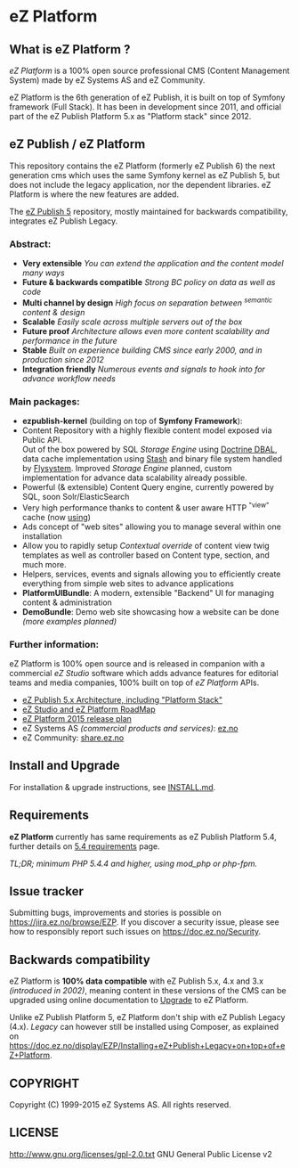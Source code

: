 # eZ Platform

## What is eZ Platform ?
*eZ Platform* is a 100% open source professional CMS (Content Management System) made by eZ Systems AS and eZ Community.

eZ Platform is the 6th generation of eZ Publish, it is built on top of Symfony framework (Full Stack).
It has been in development since 2011, and official part of the eZ Publish Platform 5.x as "Platform stack" since 2012. 

## eZ Publish / eZ Platform
This repository contains the eZ Platform (formerly eZ Publish 6) the next generation cms which uses the same Symfony kernel as eZ Publish 5, but does not include the legacy application, nor the dependent libraries. eZ Platform is where the new features are added.

The [eZ Publish 5](https://github.com/ezsystems/ezpublish-community) repository, mostly maintained for backwards compatibility, integrates eZ Publish Legacy.

### Abstract:
- **Very extensible** *You can extend the application and the content model many ways*
- **Future & backwards compatible** *Strong BC policy on data as well as code*
- **Multi channel by design** *High focus on separation between <sup>semantic</sup> content & design*
- **Scalable** *Easily scale across multiple servers out of the box*
- **Future proof** *Architecture allows even more content scalability and performance in the future*
- **Stable** *Built on experience building CMS since early 2000, and in production since 2012*
- **Integration friendly** *Numerous events and signals to hook into for advance workflow needs*

### Main packages:
- **ezpublish-kernel** (building on top of **Symfony Framework**):
 - Content Repository with a highly flexible content model exposed via Public API.<br>
   Out of the box powered by SQL *Storage Engine* using [Doctrine DBAL](http://doctrine-dbal.readthedocs.org/en/latest/reference/configuration.html#driver),
   data cache implementation using [Stash](http://www.stashphp.com/Drivers.html) and binary file system handled by [Flysystem](https://github.com/thephpleague/flysystem#adapters).
   Improved *Storage Engine* planned, custom implementation for advance data scalability already possible.
 - Powerful (& extensible) Content Query engine, currently powered by SQL, soon Solr/ElasticSearch
 - Very high performance thanks to content & user aware HTTP <sup>"view"</sup> cache (now [using](https://github.com/FriendsOfSymfony/FOSHttpCacheBundle))
 - Ads concept of "web sites" allowing you to manage several within one installation
 - Allow you to rapidly setup *Contextual override* of content view twig templates as well as controller based on Content type, section, and much more.
 - Helpers, services, events and signals allowing you to efficiently create everything from simple web sites to advance applications
- **PlatformUIBundle**: A modern, extensible "Backend" UI for managing content & administration
- **DemoBundle**: Demo web site showcasing how a website can be done *(more examples planned)*

### Further information:
eZ Platform is 100% open source and is released in companion with a commercial *eZ Studio* software which adds advance
features for editorial teams and media companies, 100% built on top of *eZ Platform* APIs.

- [eZ Publish 5.x Architecture, including "Platform Stack"](https://doc.ez.no/pages/viewpage.action?pageId=11403666)
- [eZ Studio and eZ Platform RoadMap](http://ez.no/Blog/What-to-Expect-from-eZ-Studio-and-eZ-Platform)
- [eZ Platform 2015 release plan](http://ez.no/Blog/What-Releases-to-Expect-from-eZ-in-2015)
- eZ Systems AS *(commercial products and services)*: [ez.no](http://ez.no/)
- eZ Community: [share.ez.no](http://ez.no/)

## Install and Upgrade
For installation & upgrade instructions, see [INSTALL.md](https://github.com/ezsystems/ezplatform/blob/master/INSTALL.md).

## Requirements
**eZ Platform** currently has same requirements as eZ Publish Platform 5.4, further details on [5.4 requirements](https://doc.ez.no/display/EZP/Requirements+5.4) page.

*TL;DR; minimum PHP 5.4.4 and higher, using mod_php or php-fpm.*

## Issue tracker
Submitting bugs, improvements and stories is possible on https://jira.ez.no/browse/EZP.
If you discover a security issue, please see how to responsibly report such issues on https://doc.ez.no/Security.

## Backwards compatibility
eZ Platform is **100% data compatible** with eZ Publish 5.x, 4.x and 3.x *(introduced in 2002)*, meaning content in these versions of the CMS can be upgraded using online documentation to
 [Upgrade](http://doc.ez.no/eZ-Publish/Upgrading) to eZ Platform.

Unlike eZ Publish Platform 5, eZ Platform don't ship with eZ Publish Legacy (4.x). *Legacy* can however still be installed using Composer,
as explained on https://doc.ez.no/display/EZP/Installing+eZ+Publish+Legacy+on+top+of+eZ+Platform.

## COPYRIGHT
Copyright (C) 1999-2015 eZ Systems AS. All rights reserved.

## LICENSE
http://www.gnu.org/licenses/gpl-2.0.txt GNU General Public License v2
